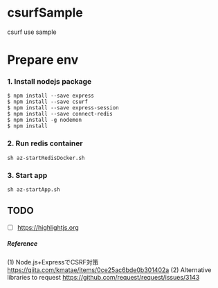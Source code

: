 csurfSample
===========

csurf use sample

# Prepare env
### 1. Install nodejs package
```
$ npm install --save express
$ npm install --save csurf
$ npm install --save express-session
$ npm install --save connect-redis
$ npm install -g nodemon
$ npm install
```

### 2. Run redis container
```
sh az-startRedisDocker.sh
```

### 3. Start app
```
sh az-startApp.sh
```
## TODO
 - [ ] https://highlightjs.org

##### Reference
(1) Node.js+ExpressでCSRF対策  
https://qiita.com/kmatae/items/0ce25ac6bde0b301402a
(2) Alternative libraries to request
https://github.com/request/request/issues/3143
